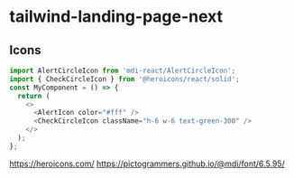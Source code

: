 # tailwind-landing-page-next


## Icons

```ts
import AlertCircleIcon from 'mdi-react/AlertCircleIcon';
import { CheckCircleIcon } from '@heroicons/react/solid';
const MyComponent = () => {
  return (
    <>
      <AlertIcon color="#fff" />
      <CheckCircleIcon className="h-6 w-6 text-green-300" />
    </>
  );
};
```

https://heroicons.com/
https://pictogrammers.github.io/@mdi/font/6.5.95/
